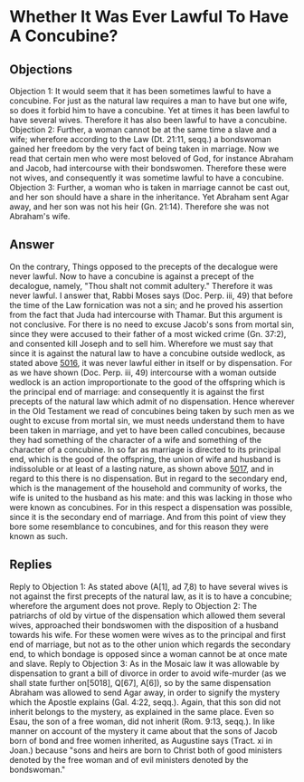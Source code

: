# Whether It Was Ever Lawful To Have A Concubine?
## Objections
Objection 1: It would seem that it has been sometimes lawful to have a concubine. For just as the natural law requires a man to have but one wife, so does it forbid him to have a concubine. Yet at times it has been lawful to have several wives. Therefore it has also been lawful to have a concubine.
Objection 2: Further, a woman cannot be at the same time a slave and a wife; wherefore according to the Law (Dt. 21:11, seqq.) a bondswoman gained her freedom by the very fact of being taken in marriage. Now we read that certain men who were most beloved of God, for instance Abraham and Jacob, had intercourse with their bondswomen. Therefore these were not wives, and consequently it was sometime lawful to have a concubine.
Objection 3: Further, a woman who is taken in marriage cannot be cast out, and her son should have a share in the inheritance. Yet Abraham sent Agar away, and her son was not his heir (Gn. 21:14). Therefore she was not Abraham's wife.
## Answer
On the contrary, Things opposed to the precepts of the decalogue were never lawful. Now to have a concubine is against a precept of the decalogue, namely, "Thou shalt not commit adultery." Therefore it was never lawful.
I answer that, Rabbi Moses says (Doc. Perp. iii, 49) that before the time of the Law fornication was not a sin; and he proved his assertion from the fact that Juda had intercourse with Thamar. But this argument is not conclusive. For there is no need to excuse Jacob's sons from mortal sin, since they were accused to their father of a most wicked crime (Gn. 37:2), and consented kill Joseph and to sell him. Wherefore we must say that since it is against the natural law to have a concubine outside wedlock, as stated above [5016](A[3]), it was never lawful either in itself or by dispensation. For as we have shown (Doc. Perp. iii, 49) intercourse with a woman outside wedlock is an action improportionate to the good of the offspring which is the principal end of marriage: and consequently it is against the first precepts of the natural law which admit of no dispensation. Hence wherever in the Old Testament we read of concubines being taken by such men as we ought to excuse from mortal sin, we must needs understand them to have been taken in marriage, and yet to have been called concubines, because they had something of the character of a wife and something of the character of a concubine. In so far as marriage is directed to its principal end, which is the good of the offspring, the union of wife and husband is indissoluble or at least of a lasting nature, as shown above [5017](A[1]), and in regard to this there is no dispensation. But in regard to the secondary end, which is the management of the household and community of works, the wife is united to the husband as his mate: and this was lacking in those who were known as concubines. For in this respect a dispensation was possible, since it is the secondary end of marriage. And from this point of view they bore some resemblance to concubines, and for this reason they were known as such.
## Replies
Reply to Objection 1: As stated above (A[1], ad 7,8) to have several wives is not against the first precepts of the natural law, as it is to have a concubine; wherefore the argument does not prove.
Reply to Objection 2: The patriarchs of old by virtue of the dispensation which allowed them several wives, approached their bondswomen with the disposition of a husband towards his wife. For these women were wives as to the principal and first end of marriage, but not as to the other union which regards the secondary end, to which bondage is opposed since a woman cannot be at once mate and slave.
Reply to Objection 3: As in the Mosaic law it was allowable by dispensation to grant a bill of divorce in order to avoid wife-murder (as we shall state further on[5018], Q[67], A[6]), so by the same dispensation Abraham was allowed to send Agar away, in order to signify the mystery which the Apostle explains (Gal. 4:22, seqq.). Again, that this son did not inherit belongs to the mystery, as explained in the same place. Even so Esau, the son of a free woman, did not inherit (Rom. 9:13, seqq.). In like manner on account of the mystery it came about that the sons of Jacob born of bond and free women inherited, as Augustine says (Tract. xi in Joan.) because "sons and heirs are born to Christ both of good ministers denoted by the free woman and of evil ministers denoted by the bondswoman."